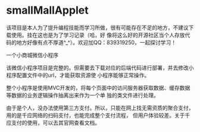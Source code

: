# smallMallApplet

该项目是本人为了提升编程技能而学习所做，很有可能存在不足的地方，不建议下载使用。挂在这也是为了学习记录（哈，好
像将这么好的开源社区当个人存放代码的地方好像有点不厚道^_^）。欢迎加QQ：839319250，一起探讨学习！

一个小商城微信小程序

该微信小程序项目是完整的。但需要去下载对应的后端代码进行部署，并去修改小程序配置文件中的url，才能获取资源使
小程序能够正常操作。

整个小程序是使用MVC开发的，将每个页面中的访问服务器获取数据、缓存数据等数据的业务逻辑操作抽离出来作为一个单
独的类文件进行处理。

由于是个人，没办法使用第三方支付。所以，只能在网上找无需资质的聚合支付，用的是千应网络的扫码支付，也能完成整个支付流程，
但用户体验较差。关于千应支付的使用，可以去其官网查看文档。

